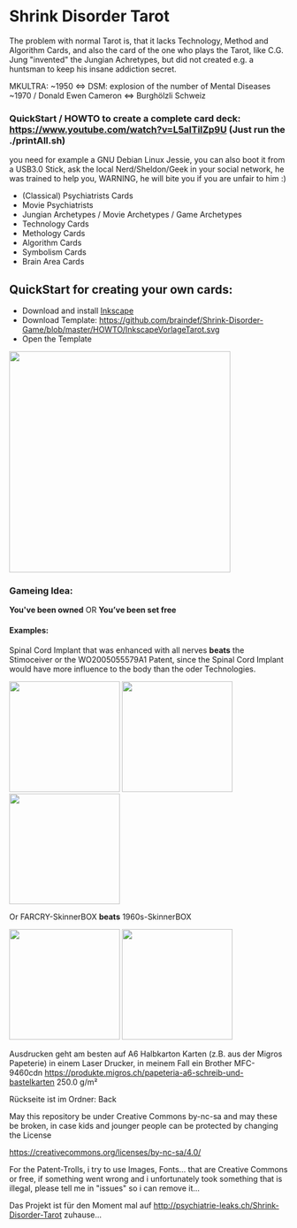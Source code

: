 # Shrink Disorder Tarot
The problem with normal Tarot is, that it lacks Technology, Method and Algorithm Cards, and also the card of the one who plays the Tarot, like C.G. Jung "invented" the Jungian Achretypes, but did not created e.g. a huntsman to keep his insane addiction secret.


MKULTRA: ~1950 ⇔ DSM: explosion of the number of Mental Diseases ~1970 / Donald Ewen Cameron ⇔ Burghölzli Schweiz

### QuickStart / HOWTO to create a complete card deck: https://www.youtube.com/watch?v=L5aITiIZp9U (Just run the ./printAll.sh)
you need for example a GNU Debian Linux Jessie, you can also boot it from a USB3.0 Stick, ask the local Nerd/Sheldon/Geek in your social network, he was trained to help you, WARNING, he will bite you if you are unfair to him :)

 * (Classical) Psychiatrists Cards
 * Movie Psychiatrists
 * Jungian Archetypes / Movie Archetypes / Game Archetypes
 * Technology Cards
 * Methology Cards
 * Algorithm Cards
 * Symbolism Cards
 * Brain Area Cards


## QuickStart for creating your own cards:
* Download and install <a href="https://inkscape.org/de/">Inkscape</a>
* Download Template: <a href="https://github.com/braindef/Shrink-Disorder-Game/blob/master/HOWTO/InkscapeVorlageTarot.svg">https://github.com/braindef/Shrink-Disorder-Game/blob/master/HOWTO/InkscapeVorlageTarot.svg</a>
* Open the Template

<a href="http://psychiatrie-leaks.ch/Shrink-Disorder-Game/HOWTO/HOWTO.png"><img src="http://psychiatrie-leaks.ch/Shrink-Disorder-Game/HOWTO/HOWTO.png" width=400></a>



### Gameing Idea:
**You've been owned** OR **You’ve been set free**


#### Examples:
Spinal Cord Implant that was enhanced with all nerves **beats** the Stimoceiver or the WO2005055579A1 Patent, since the Spinal Cord Implant would have more influence to the body than the oder Technologies.

<img src="http://psychiatrie-leaks.ch/Shrink-Disorder-Game/t6.png" width=200> <img src="http://psychiatrie-leaks.ch/Shrink-Disorder-Game/t1.png" width=200> <img src="http://psychiatrie-leaks.ch/Shrink-Disorder-Game/t3.png" width=200>

Or FARCRY-SkinnerBOX **beats** 1960s-SkinnerBOX

<img src="http://psychiatrie-leaks.ch/Shrink-Disorder-Game/t8.png" width=200> <img src="http://psychiatrie-leaks.ch/Shrink-Disorder-Game/t2.png" width=200>

Ausdrucken geht am besten auf A6 Halbkarton Karten (z.B. aus der Migros Papeterie) in einem Laser Drucker, in meinem Fall ein Brother MFC-9460cdn https://produkte.migros.ch/papeteria-a6-schreib-und-bastelkarten 250.0 g/m²

Rückseite ist im Ordner: Back

May this repository be under Creative Commons by-nc-sa and may these be broken, in case kids and jounger people can be protected by changing the License

https://creativecommons.org/licenses/by-nc-sa/4.0/

For the Patent-Trolls, i try to use Images, Fonts... that are Creative Commons or free, if something went wrong and i unfortunately took something that is illegal, please tell me in "issues" so i can remove it...

Das Projekt ist für den Moment mal auf http://psychiatrie-leaks.ch/Shrink-Disorder-Tarot zuhause...

